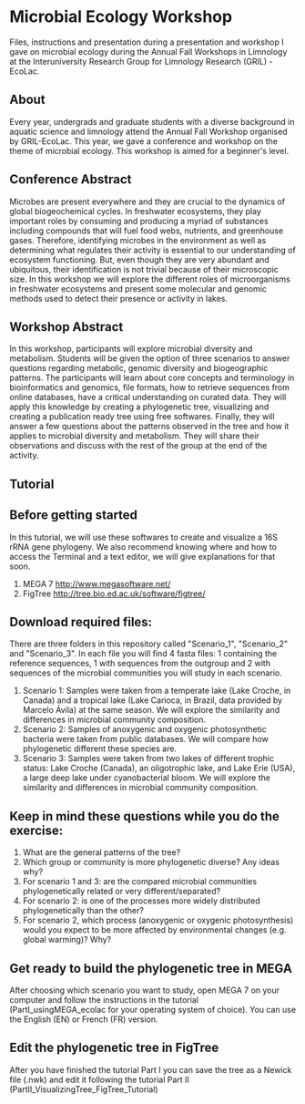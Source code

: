 # Microbial Ecology Workshop
Files, instructions and presentation during a presentation and workshop I gave on microbial ecology during the Annual Fall Workshops in Limnology at the Interuniversity Research Group for Limnology Research (GRIL) - EcoLac.
## About
Every year, undergrads and graduate students with a diverse background in aquatic science and limnology attend the Annual Fall Workshop organised by GRIL-EcoLac. This year, we gave a conference and workshop on the theme of microbial ecology.
This workshop is aimed for a beginner's level.
## Conference Abstract
Microbes are present everywhere and they are crucial to the dynamics of global biogeochemical cycles. In freshwater ecosystems, they play important roles by consuming and producing a myriad of substances including compounds that will fuel food webs, nutrients, and greenhouse gases. Therefore, identifying microbes in the environment as well as determining what regulates their activity is essential to our understanding of ecosystem functioning. But, even though they are very abundant and ubiquitous, their identification is not trivial because of their microscopic size. In this workshop we will explore the different roles of microorganisms in freshwater ecosystems and present some molecular and genomic methods used to detect their presence or activity in lakes.
## Workshop Abstract
In this workshop, participants will explore microbial diversity and metabolism. Students will be given the option of three scenarios to answer questions regarding metabolic, genomic diversity and biogeographic patterns. The participants will learn about core concepts and terminology in bioinformatics and genomics, file formats, how to retrieve sequences from online databases, have a critical understanding on curated data. They will apply this knowledge by creating a phylogenetic tree, visualizing and creating a publication ready tree using free softwares. Finally, they will answer a few questions about the patterns observed in the tree and how it applies to microbial diversity and metabolism. They will share their observations and discuss with the rest of the group at the end of the activity.
## Tutorial
## Before getting started
In this tutorial, we will use these softwares to create and visualize a 16S rRNA gene phylogeny. We also recommend knowing where and how to access the Terminal and a text editor, we will give explanations for that soon. 
1. MEGA 7 http://www.megasoftware.net/
2. FigTree http://tree.bio.ed.ac.uk/software/figtree/
## Download required files:
There are three folders in this repository called "Scenario_1", "Scenario_2" and "Scenario_3". In each file you will find 4 fasta files: 1 containing the reference sequences, 1 with sequences from the outgroup and 2 with sequences of the microbial communities you will study in each scenario.
1. Scenario 1:
Samples were taken from a temperate lake (Lake Croche, in Canada) and a tropical lake (Lake Carioca, in Brazil, data provided by Marcelo Ávila) at the same season. We will explore the similarity and differences in microbial community composition.
2. Scenario 2:
Samples of anoxygenic and oxygenic photosynthetic bacteria were taken from public databases. We will compare how phylogenetic different these species are.
3. Scenario 3:
Samples were taken from two lakes of different trophic status: Lake Croche (Canada), an oligotrophic lake, and Lake Erie (USA), a large deep lake under cyanobacterial bloom. We will explore the similarity and differences in microbial community composition.
## Keep in mind these questions while you do the exercise:
1. What are the general patterns of the tree?
2. Which group or community is more phylogenetic diverse? Any ideas why?
3. For scenario 1 and 3: are the compared microbial communities phylogenetically related or very different/separated?
4. For scenario 2: is one of the processes more widely distributed phylogenetically than the other?
5. For scenario 2, which process (anoxygenic or oxygenic photosynthesis) would you expect to be more affected by environmental changes (e.g. global warming)? Why?
## Get ready to build the phylogenetic tree in MEGA
After choosing which scenario you want to study, open MEGA 7 on your computer and follow the instructions in the tutorial (PartI_usingMEGA_ecolac for your operating system of choice). You can use the English (EN) or French (FR) version.
## Edit the phylogenetic tree in FigTree
After you have finished the tutorial Part I you can save the tree as a Newick file (.nwk) and edit it following the tutorial Part II (PartII_VisualizingTree_FigTree_Tutorial)
